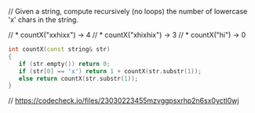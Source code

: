 // Given a string, compute recursively (no loops) the number of lowercase 'x' chars in the string.

// * countX("xxhixx") → 4
// * countX("xhixhix") → 3
// * countX("hi") → 0

```cpp
int countX(const string& str)
{
   if (str.empty()) return 0;
   if (str[0] == 'x') return 1 + countX(str.substr(1));
   else return countX(str.substr(1));
}
```



// https://codecheck.io/files/23030223455mzvggpsxrhp2n6sx0yctl0wj